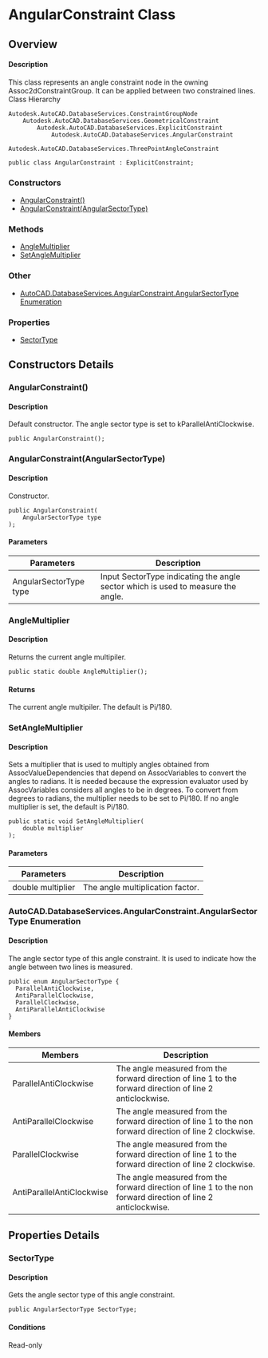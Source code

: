# AngularConstraint Class

## Overview

#### Description
This class represents an angle constraint node in the owning Assoc2dConstraintGroup. It can be applied between two constrained lines.
Class Hierarchy
```text
Autodesk.AutoCAD.DatabaseServices.ConstraintGroupNode
    Autodesk.AutoCAD.DatabaseServices.GeometricalConstraint
        Autodesk.AutoCAD.DatabaseServices.ExplicitConstraint
            Autodesk.AutoCAD.DatabaseServices.AngularConstraint
                Autodesk.AutoCAD.DatabaseServices.ThreePointAngleConstraint
```

```text
public class AngularConstraint : ExplicitConstraint;
```

### Constructors

- [AngularConstraint()](#angularconstraint())
- [AngularConstraint(AngularSectorType)](#angularconstraint(angularsectortype))

### Methods

- [AngleMultiplier](#anglemultiplier)
- [SetAngleMultiplier](#setanglemultiplier)

### Other

- [AutoCAD.DatabaseServices.AngularConstraint.AngularSectorType Enumeration](#autocad.databaseservices.angularconstraint.angularsectortype-enumeration)

### Properties

- [SectorType](#sectortype)


## Constructors Details

### AngularConstraint()

#### Description
Default constructor. The angle sector type is set to kParallelAntiClockwise.
```text
public AngularConstraint();
```

### AngularConstraint(AngularSectorType)

#### Description
Constructor.
```text
public AngularConstraint(
    AngularSectorType type
);
```

#### Parameters
| Parameters | Description |
| --- | --- |
| AngularSectorType type | Input SectorType indicating the angle sector which is used to measure the angle. |

### AngleMultiplier

#### Description
Returns the current angle multipiler.
```text
public static double AngleMultiplier();
```

#### Returns
The current angle multipiler. The default is Pi/180.
### SetAngleMultiplier

#### Description
Sets a multiplier that is used to multiply angles obtained from AssocValueDependencies that depend on AssocVariables to convert the angles to radians. It is needed because the expression evaluator used by AssocVariables considers all angles to be in degrees. To convert from degrees to radians, the multiplier needs to be set to Pi/180. If no angle multiplier is set, the default is Pi/180.
```text
public static void SetAngleMultiplier(
    double multiplier
);
```

#### Parameters
| Parameters | Description |
| --- | --- |
| double multiplier | The angle multiplication factor. |

### AutoCAD.DatabaseServices.AngularConstraint.AngularSectorType Enumeration

#### Description
The angle sector type of this angle constraint. It is used to indicate how the angle between two lines is measured.
```text
public enum AngularSectorType {
  ParallelAntiClockwise,
  AntiParallelClockwise,
  ParallelClockwise,
  AntiParallelAntiClockwise
}
```

#### Members
| Members | Description |
| --- | --- |
| ParallelAntiClockwise | The angle measured from the forward direction of line 1 to the forward direction of line 2 anticlockwise. |
| AntiParallelClockwise | The angle measured from the forward direction of line 1 to the non forward direction of line 2 clockwise. |
| ParallelClockwise | The angle measured from the forward direction of line 1 to the forward direction of line 2 clockwise. |
| AntiParallelAntiClockwise | The angle measured from the forward direction of line 1 to the non forward direction of line 2 anticlockwise. |


## Properties Details

### SectorType

#### Description
Gets the angle sector type of this angle constraint.
```text
public AngularSectorType SectorType;
```

#### Conditions
Read-only